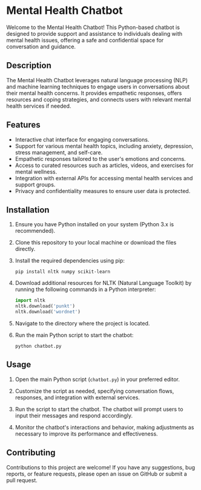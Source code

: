 # Mental Health Chatbot

Welcome to the Mental Health Chatbot! This Python-based chatbot is designed to provide support and assistance to individuals dealing with mental health issues, offering a safe and confidential space for conversation and guidance.

## Description

The Mental Health Chatbot leverages natural language processing (NLP) and machine learning techniques to engage users in conversations about their mental health concerns. It provides empathetic responses, offers resources and coping strategies, and connects users with relevant mental health services if needed.

## Features

- Interactive chat interface for engaging conversations.
- Support for various mental health topics, including anxiety, depression, stress management, and self-care.
- Empathetic responses tailored to the user's emotions and concerns.
- Access to curated resources such as articles, videos, and exercises for mental wellness.
- Integration with external APIs for accessing mental health services and support groups.
- Privacy and confidentiality measures to ensure user data is protected.

## Installation

1. Ensure you have Python installed on your system (Python 3.x is recommended).

2. Clone this repository to your local machine or download the files directly.

3. Install the required dependencies using pip:

    ```
    pip install nltk numpy scikit-learn
    ```

4. Download additional resources for NLTK (Natural Language Toolkit) by running the following commands in a Python interpreter:

    ```python
    import nltk
    nltk.download('punkt')
    nltk.download('wordnet')
    ```

5. Navigate to the directory where the project is located.

6. Run the main Python script to start the chatbot:

    ```
    python chatbot.py
    ```

## Usage

1. Open the main Python script (`chatbot.py`) in your preferred editor.

2. Customize the script as needed, specifying conversation flows, responses, and integration with external services.

3. Run the script to start the chatbot. The chatbot will prompt users to input their messages and respond accordingly.

4. Monitor the chatbot's interactions and behavior, making adjustments as necessary to improve its performance and effectiveness.

## Contributing

Contributions to this project are welcome! If you have any suggestions, bug reports, or feature requests, please open an issue on GitHub or submit a pull request.
